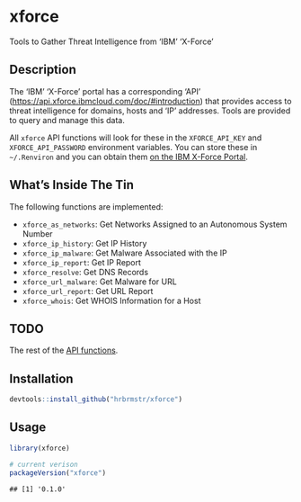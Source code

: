 
# xforce

Tools to Gather Threat Intelligence from ‘IBM’ ‘X-Force’

## Description

The ‘IBM’ ‘X-Force’ portal has a corresponding ‘API’
(<https://api.xforce.ibmcloud.com/doc/#introduction>) that provides
access to threat intelligence for domains, hosts and ‘IP’ addresses.
Tools are provided to query and manage this data.

All `xforce` API functions will look for these in the `XFORCE_API_KEY`
and `XFORCE_API_PASSWORD` environment variables. You can store these in
`~/.Renviron` and you can obtain them [on the IBM X-Force
Portal](https://exchange.xforce.ibmcloud.com/settings/api).

## What’s Inside The Tin

The following functions are implemented:

  - `xforce_as_networks`: Get Networks Assigned to an Autonomous System
    Number
  - `xforce_ip_history`: Get IP History
  - `xforce_ip_malware`: Get Malware Associated with the IP
  - `xforce_ip_report`: Get IP Report
  - `xforce_resolve`: Get DNS Records
  - `xforce_url_malware`: Get Malware for URL
  - `xforce_url_report`: Get URL Report
  - `xforce_whois`: Get WHOIS Information for a Host

## TODO

The rest of the [API functions](https://api.xforce.ibmcloud.com/doc/#).

## Installation

``` r
devtools::install_github("hrbrmstr/xforce")
```

## Usage

``` r
library(xforce)

# current verison
packageVersion("xforce")
```

    ## [1] '0.1.0'
